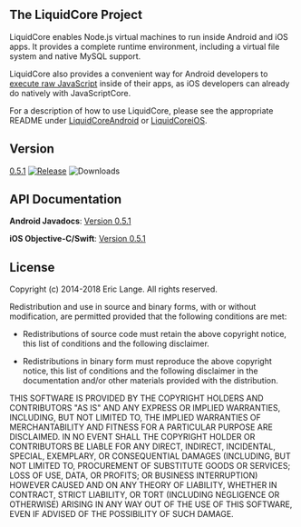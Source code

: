 The LiquidCore Project
----------------------

LiquidCore enables Node.js virtual machines to run inside Android and iOS apps.  It provides a complete runtime environment, including a virtual file system and native MySQL support.

LiquidCore also provides a convenient way for Android developers to [execute raw JavaScript](https://github.com/LiquidPlayer/LiquidCore/wiki/LiquidCore-as-a-Native-Javascript-Engine) inside of their apps, as iOS developers can already do natively with JavaScriptCore.

For a description of how to use LiquidCore, please see the appropriate README under [LiquidCoreAndroid](https://github.com/LiquidPlayer/LiquidCore/tree/master/LiquidCoreAndroid) or [LiquidCoreiOS](https://github.com/LiquidPlayer/LiquidCore/tree/master/LiquidCoreiOS).

Version
-------
[0.5.1](https://github.com/LiquidPlayer/LiquidCore/releases/tag/0.5.1) 
[![Release](https://jitpack.io/v/LiquidPlayer/LiquidCore.svg)](https://jitpack.io/#LiquidPlayer/LiquidCore)
![Downloads](https://jitpack.io/v/LiquidPlayer/LiquidCore/week.svg)

API Documentation
-----------------
**Android Javadocs**: [Version 0.5.1](https://liquidplayer.github.io/LiquidCoreAndroid/0.5.1/index.html)

**iOS Objective-C/Swift**: [Version 0.5.1](https://liquidplayer.github.io/LiquidCoreiOS/0.5.1/index.html)

License
-------

 Copyright (c) 2014-2018 Eric Lange. All rights reserved.

 Redistribution and use in source and binary forms, with or without
 modification, are permitted provided that the following conditions are met:

 - Redistributions of source code must retain the above copyright notice, this
 list of conditions and the following disclaimer.

 - Redistributions in binary form must reproduce the above copyright notice,
 this list of conditions and the following disclaimer in the documentation
 and/or other materials provided with the distribution.

 THIS SOFTWARE IS PROVIDED BY THE COPYRIGHT HOLDERS AND CONTRIBUTORS "AS IS"
 AND ANY EXPRESS OR IMPLIED WARRANTIES, INCLUDING, BUT NOT LIMITED TO, THE
 IMPLIED WARRANTIES OF MERCHANTABILITY AND FITNESS FOR A PARTICULAR PURPOSE ARE
 DISCLAIMED. IN NO EVENT SHALL THE COPYRIGHT HOLDER OR CONTRIBUTORS BE LIABLE
 FOR ANY DIRECT, INDIRECT, INCIDENTAL, SPECIAL, EXEMPLARY, OR CONSEQUENTIAL
 DAMAGES (INCLUDING, BUT NOT LIMITED TO, PROCUREMENT OF SUBSTITUTE GOODS OR
 SERVICES; LOSS OF USE, DATA, OR PROFITS; OR BUSINESS INTERRUPTION) HOWEVER
 CAUSED AND ON ANY THEORY OF LIABILITY, WHETHER IN CONTRACT, STRICT LIABILITY,
 OR TORT (INCLUDING NEGLIGENCE OR OTHERWISE) ARISING IN ANY WAY OUT OF THE USE
 OF THIS SOFTWARE, EVEN IF ADVISED OF THE POSSIBILITY OF SUCH DAMAGE.

[Node.js]:https://nodejs.org/
[Android Studio]:https://developer.android.com/studio/index.html
[BigNumber]:https://github.com/MikeMcl/bignumber.js/

